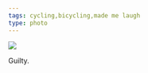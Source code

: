 ```yaml
---
tags: cycling,bicycling,made me laugh
type: photo
---
```

<img src="http://24.media.tumblr.com/9c1971824d856be373bb312bb590355d/tumblr_mqs5q3bK7Z1rdkc0do1_500.jpg" />

<p>Guilty.</p>
